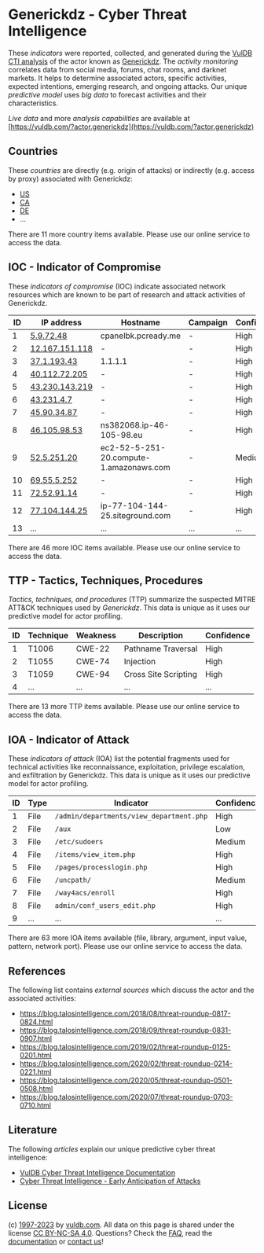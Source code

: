 # Generickdz - Cyber Threat Intelligence

These _indicators_ were reported, collected, and generated during the [VulDB CTI analysis](https://vuldb.com/?kb.cti) of the actor known as [Generickdz](https://vuldb.com/?actor.generickdz). The _activity monitoring_ correlates data from social media, forums, chat rooms, and darknet markets. It helps to determine associated actors, specific activities, expected intentions, emerging research, and ongoing attacks. Our unique _predictive model_ uses _big data_ to forecast activities and their characteristics.

_Live data_ and more _analysis capabilities_ are available at [https://vuldb.com/?actor.generickdz](https://vuldb.com/?actor.generickdz)

## Countries

These _countries_ are directly (e.g. origin of attacks) or indirectly (e.g. access by proxy) associated with Generickdz:

* [US](https://vuldb.com/?country.us)
* [CA](https://vuldb.com/?country.ca)
* [DE](https://vuldb.com/?country.de)
* ...

There are 11 more country items available. Please use our online service to access the data.

## IOC - Indicator of Compromise

These _indicators of compromise_ (IOC) indicate associated network resources which are known to be part of research and attack activities of Generickdz.

ID | IP address | Hostname | Campaign | Confidence
-- | ---------- | -------- | -------- | ----------
1 | [5.9.72.48](https://vuldb.com/?ip.5.9.72.48) | cpanelbk.pcready.me | - | High
2 | [12.167.151.118](https://vuldb.com/?ip.12.167.151.118) | - | - | High
3 | [37.1.193.43](https://vuldb.com/?ip.37.1.193.43) | 1.1.1.1 | - | High
4 | [40.112.72.205](https://vuldb.com/?ip.40.112.72.205) | - | - | High
5 | [43.230.143.219](https://vuldb.com/?ip.43.230.143.219) | - | - | High
6 | [43.231.4.7](https://vuldb.com/?ip.43.231.4.7) | - | - | High
7 | [45.90.34.87](https://vuldb.com/?ip.45.90.34.87) | - | - | High
8 | [46.105.98.53](https://vuldb.com/?ip.46.105.98.53) | ns382068.ip-46-105-98.eu | - | High
9 | [52.5.251.20](https://vuldb.com/?ip.52.5.251.20) | ec2-52-5-251-20.compute-1.amazonaws.com | - | Medium
10 | [69.55.5.252](https://vuldb.com/?ip.69.55.5.252) | - | - | High
11 | [72.52.91.14](https://vuldb.com/?ip.72.52.91.14) | - | - | High
12 | [77.104.144.25](https://vuldb.com/?ip.77.104.144.25) | ip-77-104-144-25.siteground.com | - | High
13 | ... | ... | ... | ...

There are 46 more IOC items available. Please use our online service to access the data.

## TTP - Tactics, Techniques, Procedures

_Tactics, techniques, and procedures_ (TTP) summarize the suspected MITRE ATT&CK techniques used by _Generickdz_. This data is unique as it uses our predictive model for actor profiling.

ID | Technique | Weakness | Description | Confidence
-- | --------- | -------- | ----------- | ----------
1 | T1006 | CWE-22 | Pathname Traversal | High
2 | T1055 | CWE-74 | Injection | High
3 | T1059 | CWE-94 | Cross Site Scripting | High
4 | ... | ... | ... | ...

There are 13 more TTP items available. Please use our online service to access the data.

## IOA - Indicator of Attack

These _indicators of attack_ (IOA) list the potential fragments used for technical activities like reconnaissance, exploitation, privilege escalation, and exfiltration by Generickdz. This data is unique as it uses our predictive model for actor profiling.

ID | Type | Indicator | Confidence
-- | ---- | --------- | ----------
1 | File | `/admin/departments/view_department.php` | High
2 | File | `/aux` | Low
3 | File | `/etc/sudoers` | Medium
4 | File | `/items/view_item.php` | High
5 | File | `/pages/processlogin.php` | High
6 | File | `/uncpath/` | Medium
7 | File | `/way4acs/enroll` | High
8 | File | `admin/conf_users_edit.php` | High
9 | ... | ... | ...

There are 63 more IOA items available (file, library, argument, input value, pattern, network port). Please use our online service to access the data.

## References

The following list contains _external sources_ which discuss the actor and the associated activities:

* https://blog.talosintelligence.com/2018/08/threat-roundup-0817-0824.html
* https://blog.talosintelligence.com/2018/09/threat-roundup-0831-0907.html
* https://blog.talosintelligence.com/2019/02/threat-roundup-0125-0201.html
* https://blog.talosintelligence.com/2020/02/threat-roundup-0214-0221.html
* https://blog.talosintelligence.com/2020/05/threat-roundup-0501-0508.html
* https://blog.talosintelligence.com/2020/07/threat-roundup-0703-0710.html

## Literature

The following _articles_ explain our unique predictive cyber threat intelligence:

* [VulDB Cyber Threat Intelligence Documentation](https://vuldb.com/?kb.cti)
* [Cyber Threat Intelligence - Early Anticipation of Attacks](https://www.scip.ch/en/?labs.20201022)

## License

(c) [1997-2023](https://vuldb.com/?kb.changelog) by [vuldb.com](https://vuldb.com/?kb.about). All data on this page is shared under the license [CC BY-NC-SA 4.0](https://creativecommons.org/licenses/by-nc-sa/4.0/). Questions? Check the [FAQ](https://vuldb.com/?kb.faq), read the [documentation](https://vuldb.com/?kb) or [contact us](https://vuldb.com/?contact)!
